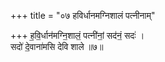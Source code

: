 +++
title = "०७ हविर्धानमग्निशालं पत्नीनाम्"

+++
ह॒वि॒र्धान॑मग्नि॒शालं॒ पत्नी॑नां॒ सद॑नं॒ सदः॑ ।  
सदो॑ दे॒वाना॑मसि देवि शाले ॥७॥  